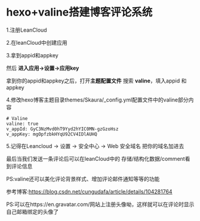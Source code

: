 # hexo+valine搭建博客评论系统

1.注册LeanCloud

2.在leanCloud中创建应用

3.拿到appid和appkey

然后 **进入应用->设置->应用key**

拿到你的appid和appkey之后，打开**主题配置文件** 搜索 **valine**，填入appid 和 appkey

4.修改hexo博客主题目录themes/Skaura/_config.yml配置文件中的valine部分内容

```
# Valine
valine: true
v_appId: GyC3NzMvd0hT9Yyd2hYIC0MN-gzGzoHsz
v_appKey: mgOpfzbkHYqU92CV4IDlAUHQ
```

5.记得在Leancloud -> 设置 -> 安全中心 -> Web 安全域名 把你的域名加进去





最后当我们发送一条评论后可以在leanCloud中的   存储/结构化数据/comment看到评论信息



PS:valine还可以美化评论背景样式、增加评论邮件通知等等的功能

参考博客:https://blog.csdn.net/cungudafa/article/details/104281764

PS:可以在https://en.gravatar.com/网站上注册头像呦，这样就可以在评论时显示自己邮箱绑定的头像了